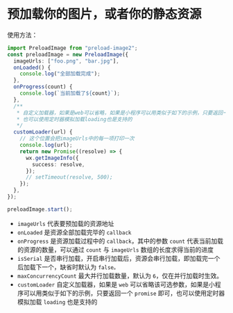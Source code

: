 # 预加载你的图片，或者你的静态资源

使用方法：

```ts
import PreloadImage from "preload-image2";
const preloadImage = new PreloadImage({
  imageUrls: ["foo.png", "bar.jpg"],
  onLoaded() {
    console.log("全部加载完成");
  },
  onProgress(count) {
    console.log(`当前加载了${count}`);
  },
  /**
   * 自定义加载器，如果是web可以省略，如果是小程序可以用类似于如下的示例，只要返回一个promise即可
   * 也可以使用定时器模拟加载loading也是支持的
   */
  customLoader(url) {
    // 这个位置会把imageUrls中的每一项打印一次
    console.log(url);
    return new Promise((resolve) => {
      wx.getImageInfo({
        success: resolve,
      });
      // setTimeout(resolve, 500);
    });
  },
});

preloadImage.start();
```

- `imageUrls` 代表要预加载的资源地址
- `onLoaded` 是资源全部加载完毕的 `callback`
- `onProgress` 是资源加载过程中的 `callback`，其中的参数 `count` 代表当前加载的资源的数量，可以通过 `count` 与 `imageUrls` 数组的长度求得当前的进度
- `isSerial` 是否串行加载，开启串行加载后，资源会串行加载，即加载完一个后加载下一个，缺省时默认为 `false。`
- `maxConcurrencyCount` 最大并行加载数量，默认为 `6`，仅在并行加载时生效。
- `customLoader` 自定义加载器，如果是 `web` 可以省略该可选参数，如果是小程序可以用类似于如下的示例，只要返回一个 `promise` 即可，也可以使用定时器模拟加载 `loading` 也是支持的
